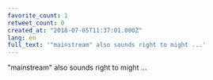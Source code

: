 ```yaml
---
favorite_count: 1
retweet_count: 0
created_at: "2018-07-05T11:37:01.000Z"
lang: en
full_text: '"mainstream" also sounds right to might ...'
---
```


"mainstream" also sounds right to might ...
